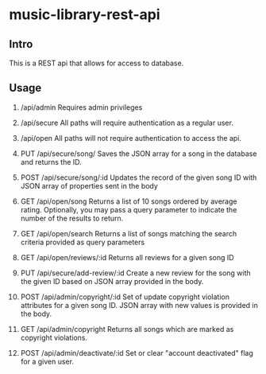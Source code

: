 # music-library-rest-api

## Intro
This is a REST api that allows for access to database.
## Usage
1. /api/admin
Requires admin privileges

2. /api/secure
All paths will require authentication as a regular user.

3. /api/open
All paths will not require authentication to access the api.

4. PUT /api/secure/song/
Saves the JSON array for a song in the database and returns the ID.

5. POST /api/secure/song/:id
Updates the record of the given song ID with JSON array of properties sent in the body

6. GET /api/open/song
Returns a list of 10 songs ordered by average rating. Optionally, you may pass a query parameter to indicate the number of the results to return.

7. GET /api/open/search
Returns a list of songs matching the search criteria provided as query parameters

8. GET /api/open/reviews/:id
Returns all reviews for a given song ID

9. PUT /api/secure/add-review/:id
Create a new review for the song with the given ID based on JSON array provided in the body.

10. POST /api/admin/copyright/:id
Set of update copyright violation attributes for a given song ID. JSON array with new values is provided in the body.

11. GET /api/admin/copyright
Returns all songs which are marked as copyright violations.

12. POST /api/admin/deactivate/:id
Set or clear "account deactivated" flag for a given user.



